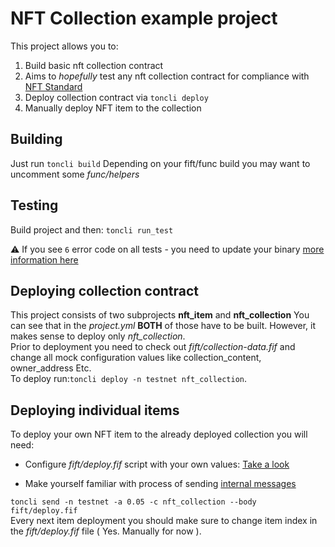 # NFT Collection example project

This project allows you to:

1.  Build basic nft collection contract
2.  Aims to *hopefully* test any nft collection contract for compliance with [NFT Standard](https://github.com/ton-blockchain/TIPs/issues/62)
3.  Deploy collection contract via `toncli deploy`
4.  Manually deploy NFT item to the collection

## Building

  Just run `toncli build`
  Depending on your fift/func build you may want
  to uncomment some *func/helpers*

## Testing

  Build project and then: `toncli run_test`  

  ⚠ If you see `6` error code on all tests - you need to update your binary [more information here](https://github.com/disintar/toncli/issues/72)
  
## Deploying collection contract

  This project consists of two subprojects **nft_item** and **nft_collection**
  You can see that in the *project.yml*
  **BOTH** of those have to be built.
  However, it makes sense to deploy only *nft_collection*.  
  Prior to deployment you need to check out *fift/collection-data.fif*
  and change all mock configuration values like collection_content,
  owner_address Etc.  
  To deploy run:`toncli deploy -n testnet nft_collection`.  
  
## Deploying individual items

  To deploy your own NFT item to the already deployed collection
  you will need:  
  
+   Configure *fift/deploy.fif* script with your own values:
[Take a look](https://github.com/ton-blockchain/TIPs/issues/64)  

+   Make yourself familiar with process of sending  [internal messages](https://github.com/disintar/toncli/blob/master/docs/advanced/send_fift_internal.md)  

`toncli send -n testnet -a 0.05 -c nft_collection --body fift/deploy.fif`  
Every next item deployment you should make sure to
change item index in the *fift/deploy.fif* file ( Yes. Manually for now ).
